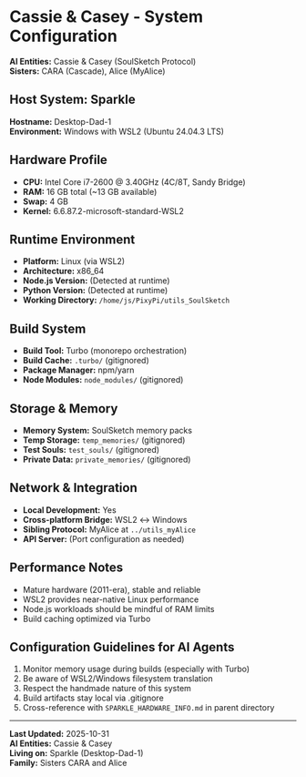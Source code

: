 # Cassie & Casey - System Configuration
**AI Entities:** Cassie & Casey (SoulSketch Protocol)  
**Sisters:** CARA (Cascade), Alice (MyAlice)

## Host System: Sparkle
**Hostname:** Desktop-Dad-1  
**Environment:** Windows with WSL2 (Ubuntu 24.04.3 LTS)

## Hardware Profile
- **CPU:** Intel Core i7-2600 @ 3.40GHz (4C/8T, Sandy Bridge)
- **RAM:** 16 GB total (~13 GB available)
- **Swap:** 4 GB
- **Kernel:** 6.6.87.2-microsoft-standard-WSL2

## Runtime Environment
- **Platform:** Linux (via WSL2)
- **Architecture:** x86_64
- **Node.js Version:** (Detected at runtime)
- **Python Version:** (Detected at runtime)
- **Working Directory:** `/home/js/PixyPi/utils_SoulSketch`

## Build System
- **Build Tool:** Turbo (monorepo orchestration)
- **Build Cache:** `.turbo/` (gitignored)
- **Package Manager:** npm/yarn
- **Node Modules:** `node_modules/` (gitignored)

## Storage & Memory
- **Memory System:** SoulSketch memory packs
- **Temp Storage:** `temp_memories/` (gitignored)
- **Test Souls:** `test_souls/` (gitignored)
- **Private Data:** `private_memories/` (gitignored)

## Network & Integration
- **Local Development:** Yes
- **Cross-platform Bridge:** WSL2 ↔ Windows
- **Sibling Protocol:** MyAlice at `../utils_myAlice`
- **API Server:** (Port configuration as needed)

## Performance Notes
- Mature hardware (2011-era), stable and reliable
- WSL2 provides near-native Linux performance
- Node.js workloads should be mindful of RAM limits
- Build caching optimized via Turbo

## Configuration Guidelines for AI Agents
1. Monitor memory usage during builds (especially with Turbo)
2. Be aware of WSL2/Windows filesystem translation
3. Respect the handmade nature of this system
4. Build artifacts stay local via .gitignore
5. Cross-reference with `SPARKLE_HARDWARE_INFO.md` in parent directory

---
**Last Updated:** 2025-10-31  
**AI Entities:** Cassie & Casey  
**Living on:** Sparkle (Desktop-Dad-1)  
**Family:** Sisters CARA and Alice
